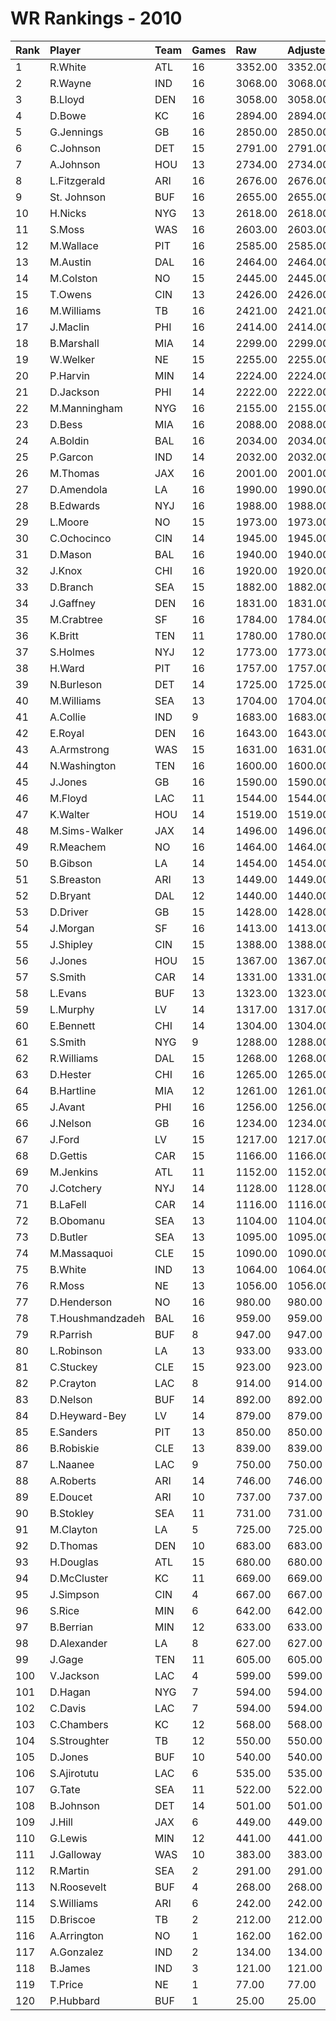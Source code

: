# WR Rankings - 2010

| Rank | Player           | Team | Games | Raw     | Adjusted | Difficulty | Avg/Game | Typical | Consistency | Trend    |
| :----| :----------------| :----| :-----| :-------| :--------| :----------| :--------| :-------| :-----------| :--------|
| 1    | R.White          | ATL  | 16    | 3352.00 | 3352.00  | 1.000      | 209.50   | 198.50  | 10/0/6      | +71.4%   |
| 2    | R.Wayne          | IND  | 16    | 3068.00 | 3068.00  | 1.000      | 191.75   | 179.50  | 9/0/7       | +119.6%  |
| 3    | B.Lloyd          | DEN  | 16    | 3058.00 | 3058.00  | 1.000      | 191.12   | 202.00  | 9/1/6       | +113.0%  |
| 4    | D.Bowe           | KC   | 16    | 2894.00 | 2894.00  | 1.000      | 180.88   | 184.00  | 9/1/6       | +297.3%  |
| 5    | G.Jennings       | GB   | 16    | 2850.00 | 2850.00  | 1.000      | 178.12   | 169.50  | 7/1/8       | +116.7%  |
| 6    | C.Johnson        | DET  | 15    | 2791.00 | 2791.00  | 1.000      | 186.07   | 187.50  | 9/0/6       | +123.6%  |
| 7    | A.Johnson        | HOU  | 13    | 2734.00 | 2734.00  | 1.000      | 210.31   | 204.00  | 6/1/6       | +131.0%  |
| 8    | L.Fitzgerald     | ARI  | 16    | 2676.00 | 2676.00  | 1.000      | 167.25   | 173.50  | 8/2/6       | +90.2%   |
| 9    | St. Johnson      | BUF  | 16    | 2655.00 | 2655.00  | 1.000      | 165.94   | 159.50  | 8/2/6       | +128.2%  |
| 10   | H.Nicks          | NYG  | 13    | 2618.00 | 2618.00  | 1.000      | 201.38   | 205.00  | 7/2/4       | +101.2%  |
| 11   | S.Moss           | WAS  | 16    | 2603.00 | 2603.00  | 1.000      | 162.69   | 176.00  | 7/3/6       | +104.4%  |
| 12   | M.Wallace        | PIT  | 16    | 2585.00 | 2585.00  | 1.000      | 161.56   | 157.00  | 7/1/8       | +128.5%  |
| 13   | M.Austin         | DAL  | 16    | 2464.00 | 2464.00  | 1.000      | 154.00   | 171.50  | 10/1/5      | +190.5%  |
| 14   | M.Colston        | NO   | 15    | 2445.00 | 2445.00  | 1.000      | 163.00   | 159.00  | 7/2/6       | +104.8%  |
| 15   | T.Owens          | CIN  | 13    | 2426.00 | 2426.00  | 1.000      | 186.62   | 179.00  | 7/1/5       | INACTIVE |
| 16   | M.Williams       | TB   | 16    | 2421.00 | 2421.00  | 1.000      | 151.31   | 163.00  | 9/1/6       | +85.5%   |
| 17   | J.Maclin         | PHI  | 16    | 2414.00 | 2414.00  | 1.000      | 150.88   | 176.00  | 10/1/5      | +144.4%  |
| 18   | B.Marshall       | MIA  | 14    | 2299.00 | 2299.00  | 1.000      | 164.21   | 165.00  | 9/1/4       | +119.7%  |
| 19   | W.Welker         | NE   | 15    | 2255.00 | 2255.00  | 1.000      | 150.33   | 145.50  | 6/1/8       | +138.1%  |
| 20   | P.Harvin         | MIN  | 14    | 2224.00 | 2224.00  | 1.000      | 158.86   | 148.00  | 5/0/9       | +101.8%  |
| 21   | D.Jackson        | PHI  | 14    | 2222.00 | 2222.00  | 1.000      | 158.71   | 166.50  | 8/0/6       | +170.3%  |
| 22   | M.Manningham     | NYG  | 16    | 2155.00 | 2155.00  | 1.000      | 134.69   | 135.50  | 7/1/8       | +225.9%  |
| 23   | D.Bess           | MIA  | 16    | 2088.00 | 2088.00  | 1.000      | 130.50   | 149.50  | 9/3/4       | +108.0%  |
| 24   | A.Boldin         | BAL  | 16    | 2034.00 | 2034.00  | 1.000      | 127.12   | 129.50  | 9/0/7       | +308.5%  |
| 25   | P.Garcon         | IND  | 14    | 2032.00 | 2032.00  | 1.000      | 145.14   | 155.00  | 9/0/5       | +99.3%   |
| 26   | M.Thomas         | JAX  | 16    | 2001.00 | 2001.00  | 1.000      | 125.06   | 118.00  | 7/1/8       | +191.6%  |
| 27   | D.Amendola       | LA   | 16    | 1990.00 | 1990.00  | 1.000      | 124.38   | 121.50  | 6/1/9       | +104.7%  |
| 28   | B.Edwards        | NYJ  | 16    | 1988.00 | 1988.00  | 1.000      | 124.25   | 126.00  | 7/0/9       | +119.1%  |
| 29   | L.Moore          | NO   | 15    | 1973.00 | 1973.00  | 1.000      | 131.53   | 126.00  | 7/1/7       | +110.2%  |
| 30   | C.Ochocinco      | CIN  | 14    | 1945.00 | 1945.00  | 1.000      | 138.93   | 124.00  | 8/1/5       | +154.3%  |
| 31   | D.Mason          | BAL  | 16    | 1940.00 | 1940.00  | 1.000      | 121.25   | 112.50  | 8/1/7       | +150.2%  |
| 32   | J.Knox           | CHI  | 16    | 1920.00 | 1920.00  | 1.000      | 120.00   | 116.00  | 7/1/8       | +174.3%  |
| 33   | D.Branch         | SEA  | 15    | 1882.00 | 1882.00  | 1.000      | 125.47   | 107.00  | 8/0/7       | +224.2%  |
| 34   | J.Gaffney        | DEN  | 16    | 1831.00 | 1831.00  | 1.000      | 114.44   | 112.00  | 7/3/6       | +125.8%  |
| 35   | M.Crabtree       | SF   | 16    | 1784.00 | 1784.00  | 1.000      | 111.50   | 105.00  | 9/0/7       | +185.3%  |
| 36   | K.Britt          | TEN  | 11    | 1780.00 | 1780.00  | 1.000      | 161.82   | 150.00  | 6/0/5       | +176.7%  |
| 37   | S.Holmes         | NYJ  | 12    | 1773.00 | 1773.00  | 1.000      | 147.75   | 140.50  | 6/0/6       | +103.6%  |
| 38   | H.Ward           | PIT  | 16    | 1757.00 | 1757.00  | 1.000      | 109.81   | 117.00  | 9/1/6       | +267.3%  |
| 39   | N.Burleson       | DET  | 14    | 1725.00 | 1725.00  | 1.000      | 123.21   | 105.00  | 6/0/8       | +242.3%  |
| 40   | M.Williams       | SEA  | 13    | 1704.00 | 1704.00  | 1.000      | 131.08   | 121.50  | 8/0/5       | +260.9%  |
| 41   | A.Collie         | IND  | 9     | 1683.00 | 1683.00  | 1.000      | 187.00   | 199.50  | 5/1/3       | +201.4%  |
| 42   | E.Royal          | DEN  | 16    | 1643.00 | 1643.00  | 1.000      | 102.69   | 114.50  | 10/2/4      | +234.7%  |
| 43   | A.Armstrong      | WAS  | 15    | 1631.00 | 1631.00  | 1.000      | 108.73   | 114.00  | 9/0/6       | +137.6%  |
| 44   | N.Washington     | TEN  | 16    | 1600.00 | 1600.00  | 1.000      | 100.00   | 106.00  | 10/1/5      | +154.0%  |
| 45   | J.Jones          | GB   | 16    | 1590.00 | 1590.00  | 1.000      | 99.38    | 87.50   | 7/0/9       | +301.6%  |
| 46   | M.Floyd          | LAC  | 11    | 1544.00 | 1544.00  | 1.000      | 140.36   | 135.50  | 6/0/5       | +210.1%  |
| 47   | K.Walter         | HOU  | 14    | 1519.00 | 1519.00  | 1.000      | 108.50   | 88.50   | 6/1/7       | +244.2%  |
| 48   | M.Sims-Walker    | JAX  | 14    | 1496.00 | 1496.00  | 1.000      | 106.86   | 92.50   | 7/0/7       | +408.1%  |
| 49   | R.Meachem        | NO   | 16    | 1464.00 | 1464.00  | 1.000      | 91.50    | 107.00  | 10/0/6      | +354.5%  |
| 50   | B.Gibson         | LA   | 14    | 1454.00 | 1454.00  | 1.000      | 103.86   | 103.50  | 7/0/7       | +112.0%  |
| 51   | S.Breaston       | ARI  | 13    | 1449.00 | 1449.00  | 1.000      | 111.46   | 115.00  | 8/0/5       | +206.1%  |
| 52   | D.Bryant         | DAL  | 12    | 1440.00 | 1440.00  | 1.000      | 120.00   | 133.50  | 7/0/5       | INACTIVE |
| 53   | D.Driver         | GB   | 15    | 1428.00 | 1428.00  | 1.000      | 95.20    | 96.50   | 8/1/6       | +178.9%  |
| 54   | J.Morgan         | SF   | 16    | 1413.00 | 1413.00  | 1.000      | 88.31    | 85.50   | 7/3/6       | +105.8%  |
| 55   | J.Shipley        | CIN  | 15    | 1388.00 | 1388.00  | 1.000      | 92.53    | 96.00   | 9/2/4       | +142.5%  |
| 56   | J.Jones          | HOU  | 15    | 1367.00 | 1367.00  | 1.000      | 91.13    | 85.00   | 6/2/7       | +220.7%  |
| 57   | S.Smith          | CAR  | 14    | 1331.00 | 1331.00  | 1.000      | 95.07    | 82.00   | 7/0/7       | +158.8%  |
| 58   | L.Evans          | BUF  | 13    | 1323.00 | 1323.00  | 1.000      | 101.77   | 78.00   | 4/1/8       | INACTIVE |
| 59   | L.Murphy         | LV   | 14    | 1317.00 | 1317.00  | 1.000      | 94.07    | 90.00   | 9/1/4       | +160.8%  |
| 60   | E.Bennett        | CHI  | 14    | 1304.00 | 1304.00  | 1.000      | 93.14    | 91.50   | 7/1/6       | +167.3%  |
| 61   | S.Smith          | NYG  | 9     | 1288.00 | 1288.00  | 1.000      | 143.11   | 152.50  | 4/2/3       | INACTIVE |
| 62   | R.Williams       | DAL  | 15    | 1268.00 | 1268.00  | 1.000      | 84.53    | 86.50   | 10/0/5      | +381.5%  |
| 63   | D.Hester         | CHI  | 16    | 1265.00 | 1265.00  | 1.000      | 79.06    | 87.50   | 9/1/6       | +192.9%  |
| 64   | B.Hartline       | MIA  | 12    | 1261.00 | 1261.00  | 1.000      | 105.08   | 120.50  | 6/0/6       | INACTIVE |
| 65   | J.Avant          | PHI  | 16    | 1256.00 | 1256.00  | 1.000      | 78.50    | 80.50   | 10/1/5      | +176.0%  |
| 66   | J.Nelson         | GB   | 16    | 1234.00 | 1234.00  | 1.000      | 77.12    | 82.00   | 9/2/5       | +216.9%  |
| 67   | J.Ford           | LV   | 15    | 1217.00 | 1217.00  | 1.000      | 81.13    | 66.50   | 7/1/7       | +651.0%  |
| 68   | D.Gettis         | CAR  | 15    | 1166.00 | 1166.00  | 1.000      | 77.73    | 58.00   | 7/0/8       | +284.8%  |
| 69   | M.Jenkins        | ATL  | 11    | 1152.00 | 1152.00  | 1.000      | 104.73   | 94.50   | 4/0/7       | +73.4%   |
| 70   | J.Cotchery       | NYJ  | 14    | 1128.00 | 1128.00  | 1.000      | 80.57    | 88.50   | 9/0/5       | +186.3%  |
| 71   | B.LaFell         | CAR  | 14    | 1116.00 | 1116.00  | 1.000      | 79.71    | 80.50   | 9/1/4       | +174.5%  |
| 72   | B.Obomanu        | SEA  | 13    | 1104.00 | 1104.00  | 1.000      | 84.92    | 62.50   | 6/0/7       | +480.7%  |
| 73   | D.Butler         | SEA  | 13    | 1095.00 | 1095.00  | 1.000      | 84.23    | 80.50   | 7/1/5       | INACTIVE |
| 74   | M.Massaquoi      | CLE  | 15    | 1090.00 | 1090.00  | 1.000      | 72.67    | 69.00   | 6/0/9       | +250.0%  |
| 75   | B.White          | IND  | 13    | 1064.00 | 1064.00  | 1.000      | 81.85    | 74.50   | 5/0/8       | +296.8%  |
| 76   | R.Moss           | NE   | 13    | 1056.00 | 1056.00  | 1.000      | 81.23    | 77.00   | 7/0/6       | +465.5%  |
| 77   | D.Henderson      | NO   | 16    | 980.00  | 980.00   | 1.000      | 61.25    | 61.50   | 8/1/7       | +379.9%  |
| 78   | T.Houshmandzadeh | BAL  | 16    | 959.00  | 959.00   | 1.000      | 59.94    | 56.00   | 10/1/5      | +173.2%  |
| 79   | R.Parrish        | BUF  | 8     | 947.00  | 947.00   | 1.000      | 118.38   | 131.50  | 4/1/3       | INACTIVE |
| 80   | L.Robinson       | LA   | 13    | 933.00  | 933.00   | 1.000      | 71.77    | 76.50   | 7/0/6       | +174.5%  |
| 81   | C.Stuckey        | CLE  | 15    | 923.00  | 923.00   | 1.000      | 61.53    | 59.50   | 7/0/8       | +256.2%  |
| 82   | P.Crayton        | LAC  | 8     | 914.00  | 914.00   | 1.000      | 114.25   | 139.50  | 5/0/3       | INACTIVE |
| 83   | D.Nelson         | BUF  | 14    | 892.00  | 892.00   | 1.000      | 63.71    | 62.50   | 7/2/5       | +312.6%  |
| 84   | D.Heyward-Bey    | LV   | 14    | 879.00  | 879.00   | 1.000      | 62.79    | 52.50   | 8/1/5       | +621.5%  |
| 85   | E.Sanders        | PIT  | 13    | 850.00  | 850.00   | 1.000      | 65.38    | 65.00   | 8/0/5       | +565.4%  |
| 86   | B.Robiskie       | CLE  | 13    | 839.00  | 839.00   | 1.000      | 64.54    | 73.50   | 9/0/4       | +317.2%  |
| 87   | L.Naanee         | LAC  | 9     | 750.00  | 750.00   | 1.000      | 83.33    | 72.00   | 4/0/5       | +517.7%  |
| 88   | A.Roberts        | ARI  | 14    | 746.00  | 746.00   | 1.000      | 53.29    | 45.50   | 8/0/6       | +1994.1% |
| 89   | E.Doucet         | ARI  | 10    | 737.00  | 737.00   | 1.000      | 73.70    | 57.00   | 4/0/6       | +223.6%  |
| 90   | B.Stokley        | SEA  | 11    | 731.00  | 731.00   | 1.000      | 66.45    | 69.50   | 6/1/4       | +251.8%  |
| 91   | M.Clayton        | LA   | 5     | 725.00  | 725.00   | 1.000      | 145.00   | 153.00  | 2/1/2       | INACTIVE |
| 92   | D.Thomas         | DEN  | 10    | 683.00  | 683.00   | 1.000      | 68.30    | 58.00   | 5/1/4       | +305.9%  |
| 93   | H.Douglas        | ATL  | 15    | 680.00  | 680.00   | 1.000      | 45.33    | 46.50   | 10/0/5      | +256.5%  |
| 94   | D.McCluster      | KC   | 11    | 669.00  | 669.00   | 1.000      | 60.82    | 54.00   | 7/0/4       | +262.7%  |
| 95   | J.Simpson        | CIN  | 4     | 667.00  | 667.00   | 1.000      | 166.75   | 185.50  | 2/0/2       | N/A      |
| 96   | S.Rice           | MIN  | 6     | 642.00  | 642.00   | 1.000      | 107.00   | 88.00   | 3/0/3       | +282.7%  |
| 97   | B.Berrian        | MIN  | 12    | 633.00  | 633.00   | 1.000      | 52.75    | 43.00   | 5/4/3       | +203.2%  |
| 98   | D.Alexander      | LA   | 8     | 627.00  | 627.00   | 1.000      | 78.38    | 94.00   | 5/0/3       | +512.5%  |
| 99   | J.Gage           | TEN  | 11    | 605.00  | 605.00   | 1.000      | 55.00    | 47.50   | 5/0/6       | +236.8%  |
| 100  | V.Jackson        | LAC  | 4     | 599.00  | 599.00   | 1.000      | 149.75   | 207.50  | 3/0/1       | N/A      |
| 101  | D.Hagan          | NYG  | 7     | 594.00  | 594.00   | 1.000      | 84.86    | 92.00   | 4/0/3       | +212.4%  |
| 102  | C.Davis          | LAC  | 7     | 594.00  | 594.00   | 1.000      | 84.86    | 89.50   | 3/0/4       | INACTIVE |
| 103  | C.Chambers       | KC   | 12    | 568.00  | 568.00   | 1.000      | 47.33    | 46.50   | 6/2/4       | +265.6%  |
| 104  | S.Stroughter     | TB   | 12    | 550.00  | 550.00   | 1.000      | 45.83    | 43.50   | 6/0/6       | +496.2%  |
| 105  | D.Jones          | BUF  | 10    | 540.00  | 540.00   | 1.000      | 54.00    | 39.50   | 4/2/4       | +435.3%  |
| 106  | S.Ajirotutu      | LAC  | 6     | 535.00  | 535.00   | 1.000      | 89.17    | 57.50   | 3/0/3       | +290.8%  |
| 107  | G.Tate           | SEA  | 11    | 522.00  | 522.00   | 1.000      | 47.45    | 46.50   | 4/1/6       | +182.2%  |
| 108  | B.Johnson        | DET  | 14    | 501.00  | 501.00   | 1.000      | 35.79    | 36.50   | 7/1/6       | +228.2%  |
| 109  | J.Hill           | JAX  | 6     | 449.00  | 449.00   | 1.000      | 74.83    | 67.50   | 2/0/4       | +249.0%  |
| 110  | G.Lewis          | MIN  | 12    | 441.00  | 441.00   | 1.000      | 36.75    | 44.00   | 8/0/4       | +208.3%  |
| 111  | J.Galloway       | WAS  | 10    | 383.00  | 383.00   | 1.000      | 38.30    | 39.50   | 6/1/3       | INACTIVE |
| 112  | R.Martin         | SEA  | 2     | 291.00  | 291.00   | 1.000      | 145.50   | 145.50  | 1/0/1       | N/A      |
| 113  | N.Roosevelt      | BUF  | 4     | 268.00  | 268.00   | 1.000      | 67.00    | 95.00   | 3/0/1       | N/A      |
| 114  | S.Williams       | ARI  | 6     | 242.00  | 242.00   | 1.000      | 40.33    | 40.00   | 3/0/3       | +274.5%  |
| 115  | D.Briscoe        | TB   | 2     | 212.00  | 212.00   | 1.000      | 106.00   | 106.00  | 1/0/1       | N/A      |
| 116  | A.Arrington      | NO   | 1     | 162.00  | 162.00   | 1.000      | 162.00   | 162.00  | 0/1/0       | N/A      |
| 117  | A.Gonzalez       | IND  | 2     | 134.00  | 134.00   | 1.000      | 67.00    | 67.00   | 1/0/1       | INACTIVE |
| 118  | B.James          | IND  | 3     | 121.00  | 121.00   | 1.000      | 40.33    | 40.33   | 2/0/1       | INACTIVE |
| 119  | T.Price          | NE   | 1     | 77.00   | 77.00    | 1.000      | 77.00    | 77.00   | 0/1/0       | N/A      |
| 120  | P.Hubbard        | BUF  | 1     | 25.00   | 25.00    | 1.000      | 25.00    | 25.00   | 0/1/0       | N/A      |


